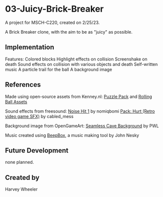 # 03-Juicy-Brick-Breaker

A project for MSCH-C220, created on 2/25/23.

A Brick Breaker clone, with the aim to be as "juicy" as possible.


## Implementation
Features:
Colored blocks
Highlight effects on collision
Screenshake on death
Sound effects on collision with various objects and death
Self-written music
A particle trail for the ball
A background image

## References
Made using open-source assets from Kenney.nl: [Puzzle Pack](https://kenney.nl/assets/puzzle-pack) and [Rolling Ball Assets](https://kenney.nl/assets/rolling-ball-assets)

Sound effects from freesound:
[Noise Hit 1](https://freesound.org/people/nomiqbomi/sounds/578791/) by nomiqbomi
[Pack: Hurt (Retro video game SFX)](https://freesound.org/people/cabled_mess/packs/19954/) by cabled_mess

Background image from OpenGameArt: [Seamless Cave Background](https://opengameart.org/content/seamless-cave-background) by PWL

Music created using [BeepBox](beepbox.co), a music making tool by John Nesky

## Future Development
none planned.

## Created by
Harvey Wheeler
